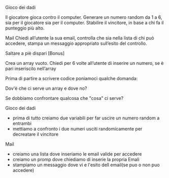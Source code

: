 Gioco dei dadi

Il giocatore gioca contro il computer.
Generare un numero random da 1 a 6, sia per il giocatore sia per il computer.
Stabilire il vincitore, in base a chi fa il punteggio più alto.

Mail
Chiedi all’utente la sua email,
controlla che sia nella lista di chi può accedere,
stampa un messaggio appropriato sull’esito del controllo.

Saltare a piè dispari [Bonus]

Crea un array vuoto. Chiedi per 6 volte all’utente di inserire un numero, se è pari inseriscilo nell’array

Prima di partire a scrivere codice poniamoci qualche domanda:

Dov'è che ci serve un array e dove no?

Se dobbiamo confrontare qualcosa che "cosa" ci serve?

<!-- ---------------------------------------------------------------------------------------------------- -->

Gioco dei dadi 
- prima di tutto creiamo due variabili per far uscire un numero random a entrambi
- mettiamo a confronto i due numeri usciti randomicamente per decreatare il vincitore

<!-- ----------------------------------------------------------------- -->

Mail
- creiamo una lista dove inseriamo le email valide per accedere
- creiamo un promp dove chiediamo di inserie la propria Emali 
- stampiamo un messaggio dove vi e l'esito dell email(se puo o non puo accedere)